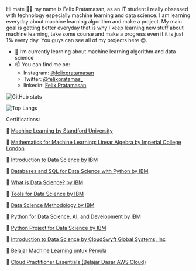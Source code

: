  Hi mate 👋🏻 my name is Felix Pratamasan, as an IT student I really obsessed with technology especially machine learning and data science. I am learning everyday about machine learning algorithm and make a project. My main goal is getting better everyday that is why I keep learning new stuff about machine learning, take some course and make a progress even if it is just 1% every day. You guys can see all of my projects here 😊. 
  
- 🌱 I’m currently learning about machine learning algorithm and data science
- 📫 You can find me on:
   - Instagram: [@felixpratamasan](https://www.instagram.com/felixpratamasan/)
   - Twitter:  [@felixpratamas_](https://twitter.com/felixpratamas_)
   - linkedin: [Felix Pratamasan](https://www.linkedin.com/in/felix-pratamasan-39ba60218/)

![GitHub stats](https://github-readme-stats.vercel.app/api?username=lixx21&show_icons=true&theme=tokyonight)

![Top Langs](https://github-readme-stats.vercel.app/api/top-langs/?username=lixx21&layout=compact&theme=tokyonight)

Certifications:

📄 [Machine Learning by Standford University](https://coursera.org/share/15cf8c25c3fe99b137354a93150a239f)

📄 [Mathematics for Machine Learning: Linear Algebra by Imperial College London](https://coursera.org/share/8b686d506463cb1fc0697605f06a6203)

📄 [Introduction to Data Science by IBM](https://coursera.org/share/65a0842897f87b2fc2b770c9006476c0)

📄 [Databases and SQL for Data Science with Python by IBM](https://coursera.org/share/f82ffca194720c0dfadd6e4f076d7006)

📄 [What is Data Science? by IBM](https://coursera.org/share/d1aeed84462b88cc96291087fc248daa)

📄 [Tools for Data Science by IBM](https://coursera.org/share/d38281f4b634b705bb268651c0ca86a1)

📄 [Data Science Methodology by IBM](https://coursera.org/share/ecb9c96fdaaf9269edc8557218ca222a)

📄 [Python for Data Science, AI, and Development by IBM](https://coursera.org/share/08473776c43b797a2ab69d03b0a4020d)

📄 [Python Project for Data Science by IBM](https://coursera.org/share/60f9cd74ef588d211c65e0c08081d563)

📄 [Introduction to Data Science by CloudSwyft Global Systems, Inc](https://www.credential.net/7d4af74d-89e8-44b9-b731-b0d50f2004de#gs.e24ftj)

📄 [Belajar Machine Learning untuk Pemula](https://www.dicoding.com/certificates/QLZ91336EP5D)

📄 [Cloud Practitioner Essentials (Belajar Dasar AWS Cloud)](https://www.dicoding.com/certificates/MEPJ53DE6P3V)



<!---
lixx21/lixx21 is a ✨ special ✨ repository because its `README.md` (this file) appears on your GitHub profile.
You can click the Preview link to take a look at your changes.
--->
